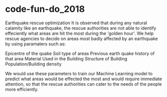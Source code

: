 # code-fun-do_2018
Earthquake rescue optimization
It is observed that during any natural calamity like an earthquake, the rescue authorities are not able to identify effeciently what areas are hit the most during the 'golden hour'.
We help rescue agencies to decide on areas most badly affected by an earthquake by using paramaters such as:

Epicentre of the quake
Soil type of areas
Previous earth quake history of that area
Material Used in the Building
Structure of Building
Population/Building density

We would use these parameters to train our Machine Learning model to predict what areas would be effected the most and would require immediate attention, so that the rescue authorities can cater to the needs of the people more efficiently.

